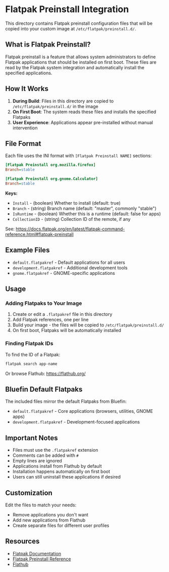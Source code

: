 # Flatpak Preinstall Integration

This directory contains Flatpak preinstall configuration files that will be copied into your custom image at `/etc/flatpak/preinstall.d/`.

## What is Flatpak Preinstall?

Flatpak preinstall is a feature that allows system administrators to define Flatpak applications that should be installed on first boot. These files are read by the Flatpak system integration and automatically install the specified applications.

## How It Works

1. **During Build**: Files in this directory are copied to `/etc/flatpak/preinstall.d/` in the image
2. **On First Boot**: The system reads these files and installs the specified Flatpaks
3. **User Experience**: Applications appear pre-installed without manual intervention

## File Format

Each file uses the INI format with `[Flatpak Preinstall NAME]` sections:

```ini
[Flatpak Preinstall org.mozilla.firefox]
Branch=stable

[Flatpak Preinstall org.gnome.Calculator]
Branch=stable
```

**Keys:**
- `Install` - (boolean) Whether to install (default: true)
- `Branch` - (string) Branch name (default: "master", commonly "stable")
- `IsRuntime` - (boolean) Whether this is a runtime (default: false for apps)
- `CollectionID` - (string) Collection ID of the remote, if any

See: https://docs.flatpak.org/en/latest/flatpak-command-reference.html#flatpak-preinstall

## Example Files

- `default.flatpakref` - Default applications for all users
- `development.flatpakref` - Additional development tools
- `gnome.flatpakref` - GNOME-specific applications

## Usage

### Adding Flatpaks to Your Image

1. Create or edit a `.flatpakref` file in this directory
2. Add Flatpak references, one per line
3. Build your image - the files will be copied to `/etc/flatpak/preinstall.d/`
4. On first boot, Flatpaks will be automatically installed

### Finding Flatpak IDs

To find the ID of a Flatpak:
```bash
flatpak search app-name
```

Or browse Flathub: https://flathub.org/

## Bluefin Default Flatpaks

The included files mirror the default Flatpaks from Bluefin:
- `default.flatpakref` - Core applications (browsers, utilities, GNOME apps)
- `development.flatpakref` - Development-focused applications

## Important Notes

- Files must use the `.flatpakref` extension
- Comments can be added with `#`
- Empty lines are ignored
- Applications install from Flathub by default
- Installation happens automatically on first boot
- Users can still uninstall these applications if desired

## Customization

Edit the files to match your needs:
- Remove applications you don't want
- Add new applications from Flathub
- Create separate files for different user profiles

## Resources

- [Flatpak Documentation](https://docs.flatpak.org/)
- [Flatpak Preinstall Reference](https://docs.flatpak.org/en/latest/flatpak-command-reference.html#flatpak-preinstall)
- [Flathub](https://flathub.org/)

